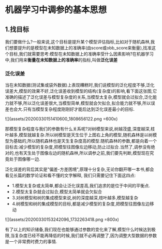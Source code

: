 # 机器学习中调参的基本思想


## 1.找目标
我们要做什么?一般来说,这个目标是提升某个模型评估指标,比如对于随机森林,我们想要提升的是模型在未知数据上的准确率(由score或obb_score来衡量),找准这个目标,我们就需要思考:模型在未知数据上的准确率受什么因素影响?在机器学习中,我们用来**衡量在未知数据上的准确率**的指标,叫做**泛化误差**

### 泛化误差
当在未知数据(测试集或袋外数据)上表现糟糕时,我们说模型的泛化程度不够,泛化误差大,模型的效果不好,泛化误差收到模型的结构(复杂度)的影响,看下面这张图,它准确的描述了泛化误差与模型复杂度的关系,当模型太复杂,模型就会过拟合,泛化能力就不够,所以泛化误差很大,当模型简单,模型就会欠拟合,拟合能力就不够,所以误差也会大.只有当模型复杂程度刚刚好才能后达到泛化误差最小的目标.

![](assets/20200330151410600_1808656122.png =600x)

那模型复杂程度与我们的参数有什么关系呢?对树模型来说,树越茂盛,深度越深,枝叶越多,模型就越复杂.所以树模型是天生位于上图右上角的模型,随机森林是以树模型为基础的,所以随机森林也是天生复杂度高的模型.随机森林的参数,都是向着一个目标去:减少模型的复杂度,把模型往图像左边移动,防止过拟合.当然了,调参没有绝对的,也有天生处于图像左边的随机森林,所以调参之前,我们要先判断,模型现在究竟处于图像哪一边.

泛化误差的背后其实是"偏差-方差困境",原理十分复杂,无论你翻开哪一本书,都会看见长篇的数学论证和看不懂的文字解释,
我们只需要记住下面这四点:
- 1.模型太复杂或太简单,都会让泛化误差高,我们追求的是位于中间的平衡点.
- 2.模型太复杂就会过拟合,模型太简单就会欠拟合
- 3.对树模型和树的集成模型来说,树的深度越深,枝叶越多,模型越复杂
- 4.树模型和树的集成模型的目标,都是减少模型的复杂度,把模型往图像左边移动


![](assets/20200330153242096_1732263418.png =800x)

有了以上的知识储备,我们现在也能够通过参数的变化来了解,模型什么时候达到极限,当复杂度已经不能再降低的时候,我们就不必再调整了,因为调整大型数据的参数是一个非常费时费力的事情.